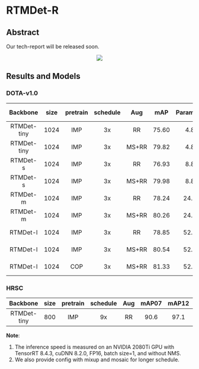 # RTMDet-R

<!-- [ALGORITHM] -->

## Abstract

Our tech-report will be released soon.

<div align=center>
<img src="https://user-images.githubusercontent.com/12907710/192182907-f9a671d6-89cb-4d73-abd8-c2b9dada3c66.png"/>
</div>

## Results and Models

### DOTA-v1.0

|  Backbone   | size | pretrain | schedule |  Aug  |  mAP  | Params(M) | FLOPS(G) | TRT-FP16-Latency(ms) |                          Config                          |         Download          |
| :---------: | :--: | :------: | :------: | :---: | :---: | :-------: | :------: | :------------------: | :------------------------------------------------------: | :-----------------------: |
| RTMDet-tiny | 1024 |   IMP    |    3x    |  RR   | 75.60 |   4.88    |  20.45   |         4.40         |        [config](./rotated_rtmdet_tiny-3x-dota.py)        | [model](<>) \\  [log](<>) |
| RTMDet-tiny | 1024 |   IMP    |    3x    | MS+RR | 79.82 |   4.88    |  20.45   |         4.46         |      [config](./rotated_rtmdet_tiny-3x-dota_ms.py)       | [model](<>) \\  [log](<>) |
|  RTMDet-s   | 1024 |   IMP    |    3x    |  RR   | 76.93 |   8.86    |  37.62   |         4.86         |         [config](./rotated_rtmdet_s-3x-dota.py)          | [model](<>) \\  [log](<>) |
|  RTMDet-s   | 1024 |   IMP    |    3x    | MS+RR | 79.98 |   8.86    |  37.62   |         4.86         |        [config](./rotated_rtmdet_s-3x-dota_ms.py)        | [model](<>) \\  [log](<>) |
|  RTMDet-m   | 1024 |   IMP    |    3x    |  RR   | 78.24 |   24.67   |  99.76   |         7.82         |         [config](./rotated_rtmdet_m-3x-dota.py)          | [model](<>) \\  [log](<>) |
|  RTMDet-m   | 1024 |   IMP    |    3x    | MS+RR | 80.26 |   24.67   |  99.76   |         7.82         |        [config](./rotated_rtmdet_m-3x-dota_ms.py)        | [model](<>) \\  [log](<>) |
|  RTMDet-l   | 1024 |   IMP    |    3x    |  RR   | 78.85 |   52.27   |  204.21  |        10.82         |         [config](./rotated_rtmdet_l-3x-dota.py)          | [model](<>) \\  [log](<>) |
|  RTMDet-l   | 1024 |   IMP    |    3x    | MS+RR | 80.54 |   52.27   |  204.21  |        10.82         |        [config](./rotated_rtmdet_l-3x-dota_ms.py)        | [model](<>) \\  [log](<>) |
|  RTMDet-l   | 1024 |   COP    |    3x    | MS+RR | 81.33 |   52.27   |  204.21  |        10.82         | [config](./rotated_rtmdet_l-coco_pretrain-3x-dota_ms.py) | [model](<>) \\  [log](<>) |

### HRSC

|  Backbone   | size | pretrain | schedule | Aug | mAP07 | mAP12 | Params(M) | FLOPS(G) |                   Config                   |         Download          |
| :---------: | :--: | :------: | :------: | :-: | :---: | :---: | :-------: | :------: | :----------------------------------------: | :-----------------------: |
| RTMDet-tiny | 800  |   IMP    |    9x    | RR  | 90.6  | 97.1  |   4.88    |  12.54   | [config](./rotated_rtmdet_tiny-9x-hrsc.py) | [model](<>) \\  [log](<>) |

**Note**:

1. The inference speed is measured on an NVIDIA 2080Ti GPU with TensorRT 8.4.3, cuDNN 8.2.0, FP16, batch size=1, and
   without NMS.
2. We also provide config with mixup and mosaic for longer schedule.

